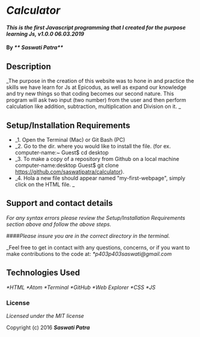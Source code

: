 # _Calculator_

#### _This is the first Javascript programming that I created for the purpose learning Js, v1.0.0 06.03.2019_

#### By _** Saswati Patra**_

## Description

_The purpose in the creation of this website was to hone in and practice the skills we have learn for Js at Epicodus, as well as expand our knowledge and try new things so that coding becomes our second nature.
This program will ask two input (two number) from the user and then perform calculation like addition, subtraction, multiplication and Division on it. _

## Setup/Installation Requirements

* _1. Open the Terminal (Mac) or Git Bash (PC)
* _2. Go to the dir. where you would like to install the file. (for ex. computer-name:~ Guest$ cd desktop
* _3. To make a copy of a repository from Github on a local machine computer-name:desktop Guest$ git clone https://github.com/saswatipatra/calculator).
* _4. Hola a new file should appear named "my-first-webpage", simply click on the HTML file. _


## Support and contact details

_For any syntax errors please review the Setup/Installation Requirements section above and follow the above steps._

####_Please insure you are in the correct directory in the terminal._

_Feel free to get in contact with any questions, concerns, or if you want to make contributions to the code at:
_*p403p403saswati@gmail.com_

## Technologies Used

_*HTML
 *Atom
 *Terminal
 *GitHub
 *Web Explorer
 *CSS
 *JS_

### License

*Licensed under the MIT license*

Copyright (c) 2016 **_Saswati Patra_**
